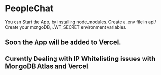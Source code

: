 # PeopleChat

You can Start the App, by installing node_modules.
Create a .env file in api/
Create your mongoDB, JWT_SECRET environment variables.

## Soon the App will be added to Vercel.
## Curently Dealing with IP Whitelisting issues with MongoDB Atlas and Vercel.
